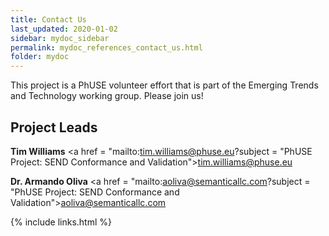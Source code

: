 ```yaml
---
title: Contact Us
last_updated: 2020-01-02
sidebar: mydoc_sidebar
permalink: mydoc_references_contact_us.html
folder: mydoc
---
```


This project is a PhUSE volunteer effort that is part of the Emerging Trends and Technology working group. Please join us!


## Project Leads

**Tim Williams**
<a href = "mailto:tim.williams@phuse.eu?subject = "PhUSE Project: SEND Conformance and Validation">tim.williams@phuse.eu</a>

**Dr. Armando Oliva**
<a href = "mailto:aoliva@semanticallc.com?subject = "PhUSE Project: SEND Conformance and Validation">aoliva@semanticallc.com</a>


{% include links.html %}
